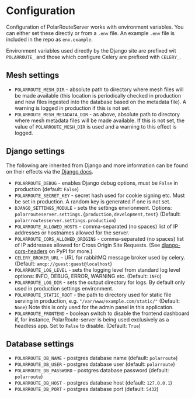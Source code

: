 # Configuration

Configuration of PolarRouteServer works with environment variables. You can either set these directly or from a `.env` file. An example `.env` file is included in the repo as `env.example`.

Environment variables used directly by the Django site are prefixed wit `POLARROUTE_` and those which configure Celery are prefixed with `CELERY_`.

## Mesh settings

- `POLARROUTE_MESH_DIR` - absolute path to directory where mesh files will be made available (this location is periodically checked in production and new files ingested into the database based on the metadata file). A warning is logged in production if this is not set.
- `POLARROUTE_MESH_METADATA_DIR` - as above, absolute path to directory where mesh metadata files will be made available. If this is not set, the value of `POLARROUTE_MESH_DIR` is used and a warning to this effect is logged.

## Django settings

The following are inherited from Django and more information can be found on their effects via the [Django docs](https://docs.djangoproject.com/en/5.1/ref/settings/).

- `POLARROUTE_DEBUG` - enables Django debug options, must be `False` in production (default: `False`)
- `POLARROUTE_SECRET_KEY` - secret hash used for cookie signing etc. Must be set in production. A random key is generated if one is not set.
- `DJANGO_SETTINGS_MODULE` - sets the settings envrionment. Options: `polarrouteserver.settings.{production,development,test}` (Default: `polarrroutesserver.settings.production`)
- `POLARROUTE_ALLOWED_HOSTS` - comma-separated (no spaces) list of IP addresses or hostnames allowed for the server.
- `POLARROUTE_CORS_ALLOWED_ORIGINS` -  comma-separated (no spaces) list of IP addresses allowed for Cross Origin Site Requests. (See [django-cors-headers](https://pypi.org/project/django-cors-headers/) on PyPI for more.)
- `CELERY_BROKER_URL` - URL for rabbitMQ message broker used by celery. (Default: `amqp://guest:guest@localhost`)
- `POLARROUTE_LOG_LEVEL` - sets the logging level from standard log level options: INFO, DEBUG, ERROR, WARNING etc. (Default: `INFO`)
- `POLARROUTE_LOG_DIR` - sets the output directory for logs. By default only used in production settings environment.
- `POLARROUTE_STATIC_ROOT` - the path to directory used for static file serving in production, e.g. `"/var/www/example.com/static/"` (Default: `None`) Note this is only used for the admin panel in this application.
- `POLARROUTE_FRONTEND` - boolean switch to disable the frontend dashboard if, for instance, PolarRoute-server is being used exclusively as a headless app. Set to `False` to disable. (Default: `True`)

## Database settings

- `POLARROUTE_DB_NAME` - postgres database name (default: `polarroute`)
- `POLARROUTE_DB_USER` - postgres database user (default: `polarroute`)
- `POLARROUTE_DB_PASSWORD` - postgres database password (default: `polarroute`)
- `POLARROUTE_DB_HOST` - postgres database host (default: `127.0.0.1`)
- `POLARROUTE_DB_PORT` - postgres database port (default: `5432`)